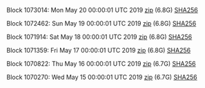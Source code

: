 Block 1073014: Mon May 20 00:00:01 UTC 2019 [zip](https://dash-bootstrap.ams3.digitaloceanspaces.com/mainnet/2019-05-20/bootstrap.dat.zip) (6.8G) [SHA256](https://dash-bootstrap.ams3.digitaloceanspaces.com/mainnet/2019-05-20/sha256.txt)

Block 1072462: Sun May 19 00:00:01 UTC 2019 [zip](https://dash-bootstrap.ams3.digitaloceanspaces.com/mainnet/2019-05-19/bootstrap.dat.zip) (6.8G) [SHA256](https://dash-bootstrap.ams3.digitaloceanspaces.com/mainnet/2019-05-19/sha256.txt)

Block 1071914: Sat May 18 00:00:01 UTC 2019 [zip](https://dash-bootstrap.ams3.digitaloceanspaces.com/mainnet/2019-05-18/bootstrap.dat.zip) (6.8G) [SHA256](https://dash-bootstrap.ams3.digitaloceanspaces.com/mainnet/2019-05-18/sha256.txt)

Block 1071359: Fri May 17 00:00:01 UTC 2019 [zip](https://dash-bootstrap.ams3.digitaloceanspaces.com/mainnet/2019-05-17/bootstrap.dat.zip) (6.8G) [SHA256](https://dash-bootstrap.ams3.digitaloceanspaces.com/mainnet/2019-05-17/sha256.txt)

Block 1070822: Thu May 16 00:00:01 UTC 2019 [zip](https://dash-bootstrap.ams3.digitaloceanspaces.com/mainnet/2019-05-16/bootstrap.dat.zip) (6.7G) [SHA256](https://dash-bootstrap.ams3.digitaloceanspaces.com/mainnet/2019-05-16/sha256.txt)

Block 1070270: Wed May 15 00:00:01 UTC 2019 [zip](https://dash-bootstrap.ams3.digitaloceanspaces.com/mainnet/2019-05-15/bootstrap.dat.zip) (6.7G) [SHA256](https://dash-bootstrap.ams3.digitaloceanspaces.com/mainnet/2019-05-15/sha256.txt)
